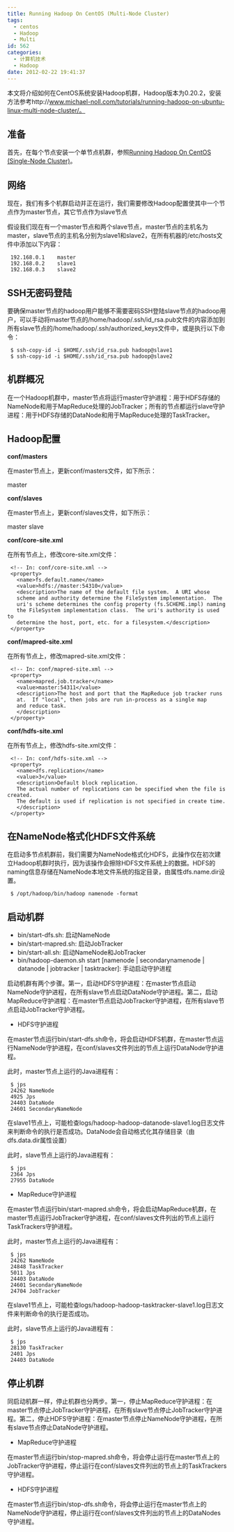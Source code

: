 ```yaml
---
title: Running Hadoop On CentOS (Multi-Node Cluster)
tags:
  - centos
  - Hadoop
  - Multi
id: 562
categories:
  - 计算机技术
  - Hadoop
date: 2012-02-22 19:41:37
---
```


本文将介绍如何在CentOS系统安装Hadoop机群，Hadoop版本为0.20.2，安装方法参考http://www.michael-noll.com/tutorials/running-hadoop-on-ubuntu-linux-multi-node-cluster/。

## 准备 ##

首先，在每个节点安装一个单节点机群，参照[Running Hadoop On CentOS (Single-Node Cluster)](archives/556)。

## 网络 ##

现在，我们有多个机群启动并正在运行，我们需要修改Hadoop配置使其中一个节点作为master节点，其它节点作为slave节点

假设我们现在有一个master节点和两个slave节点，master节点的主机名为master，slave节点的主机名分别为slave1和slave2，在所有机器的/etc/hosts文件中添加以下内容：

```
 192.168.0.1    master
 192.168.0.2    slave1
 192.168.0.3    slave2
```

<!--more-->

## SSH无密码登陆 ##

要确保master节点的hadoop用户能够不需要密码SSH登陆slave节点的hadoop用户，可以手动将master节点的/home/hadoop/.ssh/id_rsa.pub文件的内容添加到所有slave节点的/home/hadoop/.ssh/authorized_keys文件中，或是执行以下命令：

```
 $ ssh-copy-id -i $HOME/.ssh/id_rsa.pub hadoop@slave1
 $ ssh-copy-id -i $HOME/.ssh/id_rsa.pub hadoop@slave2
```

## 机群概况 ##

在一个Hadoop机群中，master节点将运行master守护进程：用于HDFS存储的NameNode和用于MapReduce处理的JobTracker；所有的节点都运行slave守护进程：用于HDFS存储的DataNode和用于MapReduce处理的TaskTracker。

## Hadoop配置 ##

**conf/masters**

在master节点上，更新conf/masters文件，如下所示：

 master

**conf/slaves**

在master节点上，更新conf/slaves文件，如下所示：

 master
 slave

**conf/core-site.xml**

在所有节点上，修改core-site.xml文件：

```
 <!-- In: conf/core-site.xml -->
 <property>
   <name>fs.default.name</name>
   <value>hdfs://master:54310</value>
   <description>The name of the default file system.  A URI whose
   scheme and authority determine the FileSystem implementation.  The
   uri's scheme determines the config property (fs.SCHEME.impl) naming
   the FileSystem implementation class.  The uri's authority is used to
   determine the host, port, etc. for a filesystem.</description>
 </property>
```

**conf/mapred-site.xml**

在所有节点上，修改mapred-site.xml文件：

```
 <!-- In: conf/mapred-site.xml -->
 <property>
   <name>mapred.job.tracker</name>
   <value>master:54311</value>
   <description>The host and port that the MapReduce job tracker runs
   at.  If "local", then jobs are run in-process as a single map
   and reduce task.
   </description>
 </property>
```

**conf/hdfs-site.xml**

在所有节点上，修改hdfs-site.xml文件：

```
 <!-- In: conf/hdfs-site.xml -->
 <property>
   <name>dfs.replication</name>
   <value>3</value>
   <description>Default block replication.
   The actual number of replications can be specified when the file is created.
   The default is used if replication is not specified in create time.
   </description>
 </property>
```

## 在NameNode格式化HDFS文件系统 ##

在启动多节点机群前，我们需要为NameNode格式化HDFS，此操作仅在初次建立Hadoop机群时执行，因为该操作会擦除HDFS文件系统上的数据。HDFS的naming信息存储在NameNode本地文件系统的指定目录，由属性dfs.name.dir设置。

```
 $ /opt/hadoop/bin/hadoop namenode -format
```

## 启动机群 ##

* bin/start-dfs.sh: 启动NameNode
* bin/start-mapred.sh: 启动JobTracker
* bin/start-all.sh: 启动NameNode和JobTracker
* bin/hadoop-daemon.sh start [namenode | secondarynamenode | datanode | jobtracker | tasktracker]: 手动启动守护进程

启动机群有两个步骤。第一，启动HDFS守护进程：在master节点启动NameNode守护进程，在所有slave节点启动DataNode守护进程。第二，启动MapReduce守护进程：在master节点启动JobTracker守护进程，在所有slave节点启动JobTracker守护进程。

* HDFS守护进程

在master节点运行bin/start-dfs.sh命令，将会启动HDFS机群，在master节点运行NameNode守护进程，在conf/slaves文件列出的节点上运行DataNode守护进程。

此时，master节点上运行的Java进程有：

```
 $ jps
 24262 NameNode
 4925 Jps
 24403 DataNode
 24601 SecondaryNameNode
```

在slave1节点上，可能检查logs/hadoop-hadoop-datanode-slave1.log日志文件来判断命令的执行是否成功。DataNode会自动格式化其存储目录（由dfs.data.dir属性设置）

此时，slave节点上运行的Java进程有：

```
 $ jps
 2364 Jps
 27955 DataNode
```

* MapReduce守护进程

在master节点运行bin/start-mapred.sh命令，将会启动MapReduce机群，在master节点运行JobTracker守护进程，在conf/slaves文件列出的节点上运行TaskTrackers守护进程。

此时，master节点上运行的Java进程有：

```
 $ jps
 24262 NameNode
 24848 TaskTracker
 5011 Jps
 24403 DataNode
 24601 SecondaryNameNode
 24704 JobTracker
```

在slave1节点上，可能检查logs/hadoop-hadoop-tasktracker-slave1.log日志文件来判断命令的执行是否成功。

此时，slave节点上运行的Java进程有：

```
 $ jps
 28130 TaskTracker
 2401 Jps
 24403 DataNode
```

## 停止机群 ##

同启动机群一样，停止机群也分两步。第一，停止MapReduce守护进程：在master节点停止JobTracker守护进程，在所有slave节点停止JobTracker守护进程。第二，停止HDFS守护进程：在master节点停止NameNode守护进程，在所有slave节点停止DataNode守护进程。

* MapReduce守护进程

在master节点运行bin/stop-mapred.sh命令，将会停止运行在master节点上的JobTracker守护进程，停止运行在conf/slaves文件列出的节点上的TaskTrackers守护进程。

* HDFS守护进程

在master节点运行bin/stop-dfs.sh命令，将会停止运行在master节点上的NameNode守护进程，停止运行在conf/slaves文件列出的节点上的DataNodes守护进程。